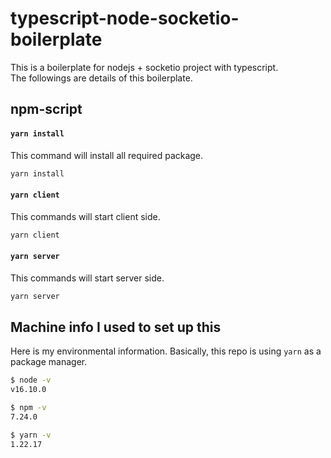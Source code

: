 # typescript-node-socketio-boilerplate
This is a boilerplate for nodejs + socketio project with typescript.  
The followings are details of this boilerplate.  

## npm-script

#### `yarn install`
This command will install all required package.
```cmd
yarn install
```

#### `yarn client`
This commands will start client side.
```zsh
yarn client
```

#### `yarn server`
This commands will start server side.
```zsh
yarn server
```

## Machine info I used to set up this
Here is my environmental information. Basically, this repo is using `yarn` as a package manager.
```zsh
$ node -v
v16.10.0

$ npm -v
7.24.0

$ yarn -v
1.22.17

